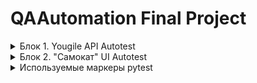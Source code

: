# QAAutomation Final Project

<details>
<summary>Блок 1. Yougile API Autotest</summary>

## Описание

Проект предназначен для автоматизации тестирования API сервиса Yougile. Тесты охватывают различные аспекты работы с API, такие как авторизация, управление пользователями и проектами.

## Структура проекта

- `configs/`: Директория, содержащая файлы `YougileApi` и `config.py`.
  - `YougileApi.py` — модуль, содержащий класс `YougileApi` для взаимодействия с API Yougile.
  - `config.py` — файл конфигурации, содержащий данные для тестов (учетные данные пользователей).
- `pages/`: Директория, содержащая файл `loginPage.py`.
  - `loginPage.py` — модуль, содержащий класс `LoginPage` для взаимодействия с UI Yougile и используемый в рамках api-тестов.
- `requirements.txt`: Файл с зависимостями проекта.
- `test_api.py`: Файл с тестами для проверки API Yougile.
- - `README.md`: Документация проекта

## Установка

1. Клонируйте репозиторий:

    ```sh
    git clone https://github.com/dDarthFalcon/QAAutomation_Final-Project.git
    ```

2. Перейдите в директорию проекта:

    ```sh
    cd QAAutomation_Final-Project
    ```

3. Установите необходимые зависимости:

    ```sh
    pip install -r requirements.txt
    ```

## Настройка

Для работы с API необходимы учетные данные, которые можно указать в файле `config.py`.


## Запуск тестов

Для запуска тестов с генерацией отчета Allure выполните следующие шаги:

1. Запустите тесты с использованием `pytest` и сохраните результаты в формате, понятном для Allure:

    ```sh
    pytest test_api.py --alluredir=allure-results
    ```

2. Сгенерируйте отчет Allure:

    ```sh
    allure generate allure-results --clean -o allure-report
    ```

3. Откройте отчет в браузере:

    ```sh
    allure open allure-report
    ```

Учитывая, что функционал создания компании недоступен через API, а также количество запросов на 1 ключ составляет не более 60, то реализована фикстура Pytest, которая каждый раз перед запуском тестов через UI создает компанию и передает её значение для использования в тестах. 

## Примеры тестов

Все автоматизированные API тесты находятся в файле `test_api.py`. Вот несколько примеров того, как выглядят тесты:

- `test_invite_to_company.py` — тест для приглашения пользователей в компанию.
- `test_create_project.py` — тест по созданию проектов.
- `test_switch_to_admin.py` — тест для изменения статуса пользователей на администратора.



</details>


<details>
<summary>Блок 2. "Самокат" UI Autotest</summary>

## Описание

Этот проект направлен на автоматизацию UI-тестирования сайта Самокат с использованием Selenium WebDriver и Pytest. Тесты охватывают различные функции, такие как поиск товаров, установка адреса доставки, очистка поля поиска и проверка общей стоимости корзины.

Тест-план по ручному тестированию проекта [тут](https://large-macrame-686.notion.site/8e68417cc71a44e5a293ba863823c29d?pvs=4).

## Структура проекта

- `pages/`: Директория, содержащая файл `main.py`.
  - `main.py` — Модель страницы (Page Object Model) для главной страницы.
- `requirements.txt`: Файл с зависимостями проекта.
- `test_ui.py`: UI-тесты с использованием pytest.
- `README.md`: Документация проекта

## Установка

1. Клонируйте репозиторий:

    ```sh
    git clone https://github.com/dDarthFalcon/QAAutomation_Final-Project.git
    ```

2. Перейдите в директорию проекта:

    ```sh
    cd QAAutomation_Final-Project
    ```

3. Установите необходимые зависимости:

    ```sh
    pip install -r requirements.txt
    ```

## Запуск тестов

Для запуска тестов с генерацией отчета Allure выполните следующие шаги:

1. Запустите тесты с использованием `pytest` и сохраните результаты в формате, понятном для Allure:

    ```sh
    pytest test_ui.py --alluredir=allure-results
    ```

2. Сгенерируйте отчет Allure:

    ```sh
    allure generate allure-results --clean -o allure-report
    ```

3. Откройте отчет в браузере:

    ```sh
    allure open allure-report
    ```

## Описание тестов

Все автоматизированные UI тесты находятся в файле `test_ui.py`:

- `test_invite_to_company.py` — тест для приглашения пользователей в компанию.
- `test_search`: Тестирует поиск товаров с использованием различных типов ввода (кириллица, латиница, другие алфавиты, цифры, специальные символы, пробелы и запросы из двух слов).
- `test_clear_search`: Тестирует очистку поля поиска после выполнения поиска.
- `test_input_valid_address`: Тестирует установку валидного адреса для доставки.
- `test_input_invalid_street`: Тестирует установку недопустимого адреса улицы, по которому доставка невозможна.
- `test_input_invalid_city`: Тестирует установку недопустимого города, в котором нет доставки.
- `test_total_price_in_cart`: Тестирует добавление товаров в корзину и проверку общей стоимости, соответствующей сумме отдельных товаров.

</details>

<details>

<summary>Используемые маркеры pytest</summary>
  
Поддерживается запуск тестов с маркерами pytest:

1. Все тесты:

    ```sh
    pytest
    ```

2. Только позитивные тесты:

    ```sh
    pytest -m positive_test
    ```

3. Только негативные тесты:

    ```sh
    pytest -m negative_test
    ```

4. Только api тесты:

    ```sh
    pytest -m ui_test
    ```

5. Только ui тесты:

    ```sh
    pytest -m api_test
    ```

Возможно сочетание с командой по генерации отчетов Allure

</details>
